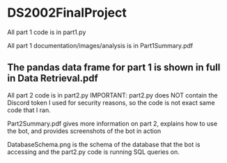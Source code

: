 # DS2002FinalProject

All part 1 code is in part1.py

All part 1 documentation/images/analysis is in Part1Summary.pdf

The pandas data frame for part 1 is shown in full in Data Retrieval.pdf
-----------------------------------------------------------------------------------------------------------------------------------------------------------------------------

All part 2 code is in part2.py IMPORTANT: part2.py does NOT contain the Discord token I used for security reasons, so the code is not exact same code that I ran. 

Part2Summary.pdf gives more information on part 2, explains how to use the bot, and provides screenshots of the bot in action

DatabaseSchema.png is the schema of the database that the bot is accessing and the part2.py code is running SQL queries on.
